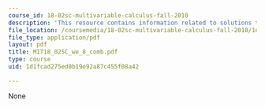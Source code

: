 ```yaml
---
course_id: 18-02sc-multivariable-calculus-fall-2010
description: 'This resource contains information related to solutions to linear systems. '
file_location: /coursemedia/18-02sc-multivariable-calculus-fall-2010/1d1fcad275ed0b19e92a87c455f08a42_MIT18_02SC_we_8_comb.pdf
file_type: application/pdf
layout: pdf
title: MIT18_02SC_we_8_comb.pdf
type: course
uid: 1d1fcad275ed0b19e92a87c455f08a42

---
```

None